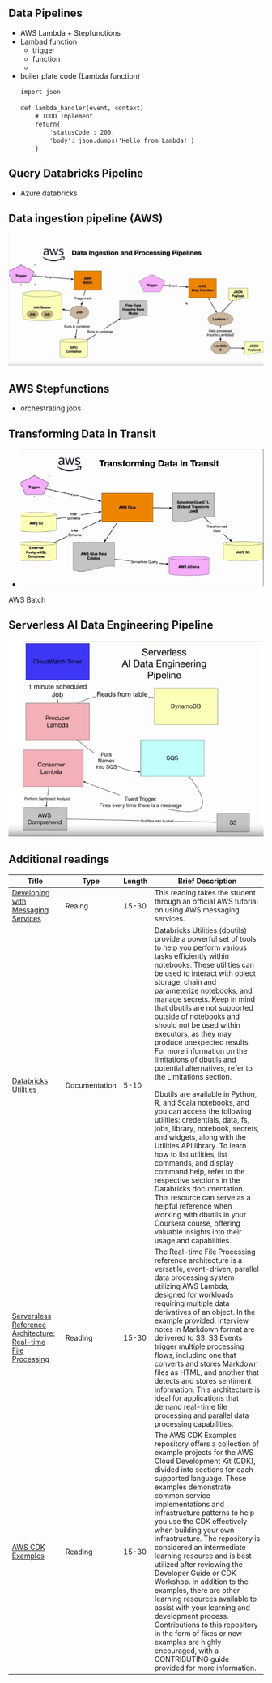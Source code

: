 ## Data Pipelines
- AWS Lambda + Stepfunctions
- Lambad function 
    - trigger
    - function
    - 
- boiler plate code  (Lambda function)
    ```
    import json

    def lambda_handler(event, context)
        # TODO implement
        return{
            'statusCode': 200,
            'body': json.dumps('Hello from Lambda!')
        }
    ```

## Query Databricks Pipeline
- Azure databricks

## Data ingestion pipeline (AWS)
![alt text](./images/image.png)

## AWS Stepfunctions
- orchestrating jobs

## Transforming Data in Transit
- ![alt text](./images/image_1.png)

AWS Batch

## Serverless AI Data Engineering Pipeline
![alt text](./images/image_2.png)

## Additional readings
|Title|Type|Length|Brief Description|
|---|---|---|---|
|[Developing with Messaging Services](https://docs.google.com/presentation/d/1tvHVXe_cWSGeOKB84pCCfMsm4_OlLOj_/edit#slide=id.p1)|Reaing|15-30|This reading takes the student through an official AWS tutorial on using AWS messaging services.|
|[Databricks Utilities](https://docs.databricks.com/dev-tools/databricks-utils.html#file-system-utility-dbutilsfs)|Documentation|5-10|Databricks Utilities (dbutils) provide a powerful set of tools to help you perform various tasks efficiently within notebooks. These utilities can be used to interact with object storage, chain and parameterize notebooks, and manage secrets. Keep in mind that dbutils are not supported outside of notebooks and should not be used within executors, as they may produce unexpected results. For more information on the limitations of dbutils and potential alternatives, refer to the Limitations section.<br><br>Dbutils are available in Python, R, and Scala notebooks, and you can access the following utilities: credentials, data, fs, jobs, library, notebook, secrets, and widgets, along with the Utilities API library. To learn how to list utilities, list commands, and display command help, refer to the respective sections in the Databricks documentation. This resource can serve as a helpful reference when working with dbutils in your Coursera course, offering valuable insights into their usage and capabilities.|
|[Serversless Reference Architecture: Real-time File Processing](https://github.com/aws-samples/lambda-refarch-fileprocessing)|Reading|15-30|The Real-time File Processing reference architecture is a versatile, event-driven, parallel data processing system utilizing AWS Lambda, designed for workloads requiring multiple data derivatives of an object. In the example provided, interview notes in Markdown format are delivered to S3. S3 Events trigger multiple processing flows, including one that converts and stores Markdown files as HTML, and another that detects and stores sentiment information. This architecture is ideal for applications that demand real-time file processing and parallel data processing capabilities.|
|[AWS CDK Examples](https://github.com/aws-samples/aws-cdk-examples)|Reading|15-30|The AWS CDK Examples repository offers a collection of example projects for the AWS Cloud Development Kit (CDK), divided into sections for each supported language. These examples demonstrate common service implementations and infrastructure patterns to help you use the CDK effectively when building your own infrastructure. The repository is considered an intermediate learning resource and is best utilized after reviewing the Developer Guide or CDK Workshop. In addition to the examples, there are other learning resources available to assist with your learning and development process. Contributions to this repository in the form of fixes or new examples are highly encouraged, with a CONTRIBUTING guide provided for more information.|